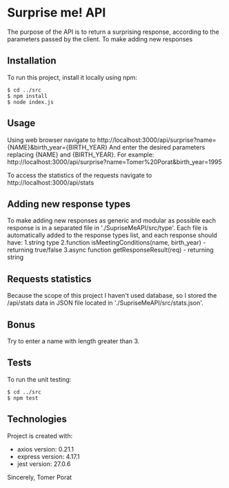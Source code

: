 # Surprise me! API

The purpose of the API is to return a surprising response, according to the parameters passed by the client.
To make adding new responses 

## Installation

To run this project, install it locally using npm:
```
$ cd ../src
$ npm install
$ node index.js
```

## Usage

Using web browser navigate to http://localhost:3000/api/surprise?name={NAME}&birth_year={BIRTH_YEAR}
And enter the desired parameters replacing {NAME} and {BIRTH_YEAR}.
For example:
http://localhost:3000/api/surprise?name=Tomer%20Porat&birth_year=1995

To access the statistics of the requests navigate to http://localhost:3000/api/stats

## Adding new response types

To make adding new responses as generic and modular as possible each response is in a separated file in './SupriseMeAPI/src/type'.
Each file is automatically added to the response types list, and each response should have:
1.string type 
2.function isMeetingConditions(name, birth_year) - returning true/false
3.async function getResponseResult(req) - returning string

## Requests statistics

Because the scope of this project I haven't used database, 
so I stored the /api/stats data in JSON file located in './SupriseMeAPI/src/stats.json'.

## Bonus

Try to enter a name with length greater than 3.

## Tests

To run the unit testing:
```
$ cd ../src
$ npm test
``` 
## Technologies

Project is created with:
* axios version: 0.21.1
* express version: 4.17.1
* jest version: 27.0.6


Sincerely,
Tomer Porat
